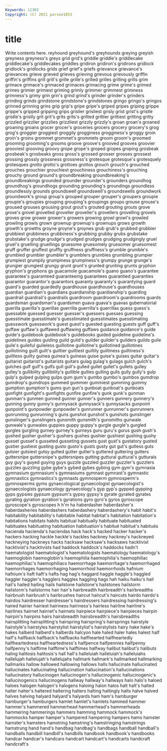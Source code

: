 ```yaml
---
Keywords: 11365
Copyright: (C) 2021 parsee1053
---
```


# title

Write contents here.
reyhound greyhound's greyhounds greying greyish greyness
greyness's greys grid grid's griddle griddle's griddlecake griddlecake's griddlecakes griddles
gridiron gridiron's gridirons gridlock gridlock's gridlocks grids grief grief's griefs
grievance grievance's grievances grieve grieved grieves grieving grievous grievously griffin
griffin's griffins grill grill's grille grille's grilled grilles grilling grills
grim grimace grimace's grimaced grimaces grimacing grime grime's grimed grimes
grimier grimiest griming grimly grimmer grimmest grimness grimness's grimy grin
grin's grind grind's grinder grinder's grinders grinding grinds grindstone grindstone's
grindstones gringo gringo's gringos grinned grinning grins grip grip's gripe
gripe's griped gripes griping grippe grippe's gripped gripping grips grislier
grisliest grisly grist grist's gristle gristle's gristly grit grit's grits
grits's gritted grittier grittiest gritting gritty grizzled grizzlier grizzlies grizzliest
grizzly grizzly's groan groan's groaned groaning groans grocer grocer's groceries
grocers grocery grocery's grog grog's groggier groggiest groggily grogginess grogginess's
groggy groin groin's groins grommet grommet's grommets groom groom's groomed
grooming grooming's grooms groove groove's grooved grooves groovier grooviest grooving
groovy grope grope's groped gropes groping grosbeak grosbeak's grosbeaks gross
gross's grossed grosser grosses grossest grossing grossly grossness grossness's grotesque
grotesque's grotesquely grotesques grotto grotto's grottoes grottos grouch grouch's grouched
grouches grouchier grouchiest grouchiness grouchiness's grouching grouchy ground ground's groundbreaking
groundbreaking's groundbreakings grounded grounder grounder's grounders groundhog groundhog's groundhogs grounding
grounding's groundings groundless groundlessly grounds groundswell groundswell's groundswells groundwork groundwork's
group group's grouped grouper grouper's groupers groupie groupie's groupies grouping
grouping's groupings groups grouse grouse's groused grouses grousing grout grout's
grouted grouting grouts grove grove's grovel grovelled groveller groveller's grovellers
grovelling grovels groves grow grower grower's growers growing growl growl's
growled growling growls grown grownup grownup's grownups grows growth growth's
growths groyne groyne's groynes grub grub's grubbed grubbier grubbiest grubbiness
grubbiness's grubbing grubby grubs grubstake grubstake's grudge grudge's grudged grudges
grudging grudgingly gruel gruel's gruelling gruellings gruesome gruesomely gruesomer gruesomest
gruff gruffer gruffest gruffly gruffness gruffness's grumble grumble's grumbled grumbler
grumbler's grumblers grumbles grumbling grumpier grumpiest grumpily grumpiness grumpiness's grumpy
grunge grunge's grungier grungiest grungy grunt grunt's grunted grunting grunts
gryphon gryphon's gryphons gs guacamole guacamole's guano guano's guarantee guarantee's
guaranteed guaranteeing guarantees guarantied guaranties guarantor guarantor's guarantors guaranty guaranty's
guarantying guard guard's guarded guardedly guardhouse guardhouse's guardhouses guardian guardian's
guardians guardianship guardianship's guarding guardrail guardrail's guardrails guardroom guardroom's guardrooms
guards guardsman guardsman's guardsmen guava guava's guavas gubernatorial guerilla guerilla's
guerillas guerrilla guerrilla's guerrillas guess guess's guessable guessed guesser guesser's
guessers guesses guessing guesstimate guesstimate's guesstimated guesstimates guesstimating guesswork guesswork's
guest guest's guested guesting guests guff guff's guffaw guffaw's guffawed
guffawing guffaws guidance guidance's guide guide's guidebook guidebook's guidebooks guided
guideline guideline's guidelines guides guiding guild guild's guilder guilder's guilders
guilds guile guile's guileful guileless guillotine guillotine's guillotined guillotines guillotining
guilt guilt's guiltier guiltiest guiltily guiltiness guiltiness's guiltless guilty guinea
guinea's guineas guise guise's guises guitar guitar's guitarist guitarist's guitarists
guitars gulag gulag's gulags gulch gulch's gulches gulf gulf's gulfs
gull gull's gulled gullet gullet's gullets gulley gulley's gullibility gullibility's
gullible gullies gulling gulls gully gully's gulp gulp's gulped gulping
gulps gum gum's gumbo gumbo's gumbos gumdrop gumdrop's gumdrops gummed
gummier gummiest gumming gummy gumption gumption's gums gun gun's gunboat
gunboat's gunboats gunfight gunfight's gunfights gunfire gunfire's gunk gunk's gunman
gunman's gunmen gunned gunner gunner's gunners gunnery gunnery's gunning gunny
gunny's gunnysack gunnysack's gunnysacks gunpoint gunpoint's gunpowder gunpowder's gunrunner gunrunner's
gunrunners gunrunning gunrunning's guns gunshot gunshot's gunshots gunslinger gunslinger's gunslingers
gunsmith gunsmith's gunsmiths gunwale gunwale's gunwales guppies guppy guppy's gurgle
gurgle's gurgled gurgles gurgling gurney gurney's gurneys guru guru's gurus
gush gush's gushed gusher gusher's gushers gushes gushier gushiest gushing
gushy gusset gusset's gusseted gusseting gussets gust gust's gustatory gusted
gustier gustiest gusting gusto gusto's gusts gusty gut gut's gutless
guts gutsier gutsiest gutsy gutted gutter gutter's guttered guttering gutters
guttersnipe guttersnipe's guttersnipes gutting guttural guttural's gutturals guy guy's guyed
guying guys guzzle guzzled guzzler guzzler's guzzlers guzzles guzzling gybe
gybe's gybed gybes gybing gym gym's gymnasia gymnasium gymnasium's gymnasiums
gymnast gymnast's gymnastic gymnastics gymnastics's gymnasts gymnosperm gymnosperm's gymnosperms gyms
gynaecological gynaecologist gynaecologist's gynaecologists gynaecology gynaecology's gyp gyp's gypped gypping
gyps gypsies gypsum gypsum's gypsy gypsy's gyrate gyrated gyrates gyrating
gyration gyration's gyrations gyro gyro's gyros gyroscope gyroscope's gyroscopes h
h'm ha haberdasher haberdasher's haberdasheries haberdashers haberdashery haberdashery's habit habit's
habitability habitability's habitable habitat habitat's habitation habitation's habitations habitats habits
habitual habitually habituate habituated habituates habituating habituation habituation's habitué habitué's
habitués hacienda hacienda's haciendas hack hack's hacked hacker hacker's hackers
hacking hackle hackle's hackles hackney hackney's hackneyed hackneying hackneys hacks
hacksaw hacksaw's hacksaws hacktivist hacktivist's hacktivists had haddock haddock's haddocks
hadn't haematologist haematologist's haematologists haematology haematology's haemoglobin haemoglobin's haemophilia haemophilia's
haemophiliac haemophiliac's haemophiliacs haemorrhage haemorrhage's haemorrhaged haemorrhages haemorrhaging haemorrhoid haemorrhoids
hafnium hafnium's haft haft's hafts hag hag's haggard haggle haggle's
haggled haggler haggler's hagglers haggles haggling hags hah haiku haiku's
hail hail's hailed hailing hails hailstone hailstone's hailstones hailstorm hailstorm's
hailstorms hair hair's hairbreadth hairbreadth's hairbreadths hairbrush hairbrush's hairbrushes haircut
haircut's haircuts hairdo hairdo's hairdos hairdresser hairdresser's hairdressers hairdressing hairdressing's
haired hairier hairiest hairiness hairiness's hairless hairline hairline's hairlines hairnet
hairnet's hairnets hairpiece hairpiece's hairpieces hairpin hairpin's hairpins hairs hairsbreadth
hairsbreadth's hairsbreadths hairsplitting hairsplitting's hairspring hairspring's hairsprings hairstyle hairstyle's hairstyles
hairstylist hairstylist's hairstylists hairy hake hake's hakes halberd halberd's halberds
halcyon hale haled haler hales halest half half's halfback halfback's
halfbacks halfhearted halfheartedly halfheartedness halfheartedness's halfpence halfpennies halfpenny halfpenny's halftime
halftime's halftimes halfway halibut halibut's halibuts haling halitosis halitosis's hall
hall's halleluiah halleluiah's halleluiahs hallelujah hallelujah's hallelujahs hallmark hallmark's hallmarked
hallmarking hallmarks hallow hallowed hallowing hallows halls hallucinate hallucinated hallucinates
hallucinating hallucination hallucination's hallucinations hallucinatory hallucinogen hallucinogen's hallucinogenic hallucinogenic's hallucinogenics
hallucinogens hallway hallway's hallways halo halo's haloed haloes halogen halogen's
halogens haloing halon halos halt halt's halted halter halter's haltered
haltering halters halting haltingly halts halve halved halves halving halyard
halyard's halyards ham ham's hamburger hamburger's hamburgers hamlet hamlet's hamlets
hammed hammer hammer's hammered hammerhead hammerhead's hammerheads hammering hammerings hammers
hamming hammock hammock's hammocks hamper hamper's hampered hampering hampers hams
hamster hamster's hamsters hamstring hamstring's hamstringing hamstrings hamstrung hand hand's
handbag handbag's handbags handball handball's handballs handbill handbill's handbills handbook
handbook's handbooks handcar handcar's handcars handcart handcart's handcarts handcraft handcraft's
